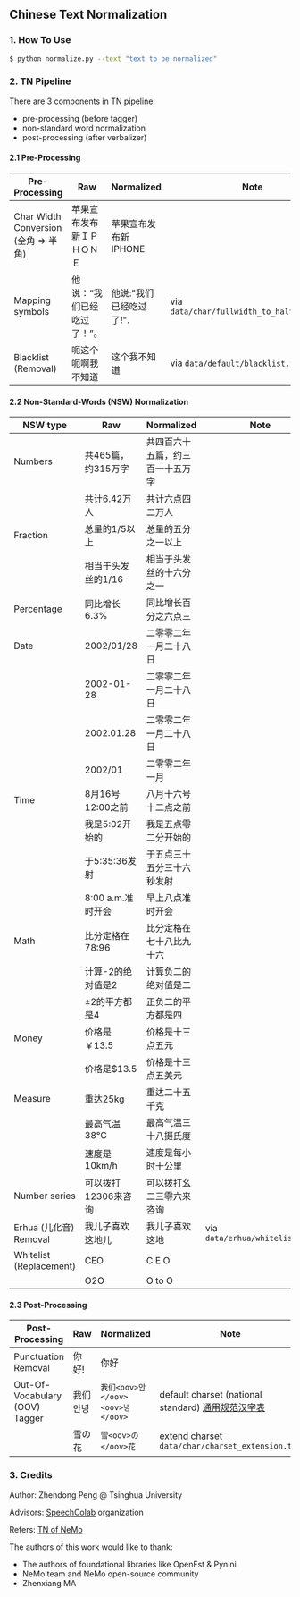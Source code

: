 ## Chinese Text Normalization

### 1. How To Use

``` bash
$ python normalize.py --text "text to be normalized"
```

### 2. TN Pipeline

There are 3 components in TN pipeline:

* pre-processing (before tagger)
* non-standard word normalization
* post-processing (after verbalizer)

#### 2.1 Pre-Processing

| Pre-Processing                       | Raw                        | Normalized              | Note                                       |
| ------------------------------------ | -------------------------- | ----------------------- | ------------------------------------------ |
| Char Width Conversion (全角 => 半角) | 苹果宣布发布新ＩＰＨＯＮＥ | 苹果宣布发布新IPHONE    |                                            |
| Mapping symbols                      | 他说：“我们已经吃过了！”。 | 他说:"我们已经吃过了!". | via `data/char/fullwidth_to_halfwidth.tsv` |
| Blacklist (Removal)                  | 呃这个呃啊我不知道         | 这个我不知道            | via `data/default/blacklist.tsv`           |

#### 2.2 Non-Standard-Words (NSW) Normalization

| NSW type                | Raw                 | Normalized                       | Note                           |
| ----------------------- | ------------------- | -------------------------------- | ------------------------------ |
| Numbers                 | 共465篇，约315万字  | 共四百六十五篇，约三百一十五万字 |                                |
|                         | 共计6.42万人        | 共计六点四二万人                 |                                |
| Fraction                | 总量的1/5以上       | 总量的五分之一以上               |                                |
|                         | 相当于头发丝的1/16  | 相当于头发丝的十六分之一         |                                |
| Percentage              | 同比增长6.3%        | 同比增长百分之六点三             |                                |
| Date                    | 2002/01/28          | 二零零二年一月二十八日           |                                |
|                         | 2002-01-28          | 二零零二年一月二十八日           |                                |
|                         | 2002.01.28          | 二零零二年一月二十八日           |                                |
|                         | 2002/01             | 二零零二年一月                   |                                |
| Time                    | 8月16号12:00之前    | 八月十六号十二点之前             |                                |
|                         | 我是5:02开始的      | 我是五点零二分开始的             |                                |
|                         | 于5:35:36发射       | 于五点三十五分三十六秒发射       |                                |
|                         | 8:00 a.m.准时开会   | 早上八点准时开会                 |                                |
| Math                    | 比分定格在78:96     | 比分定格在七十八比九十六         |                                |
|                         | 计算-2的绝对值是2   | 计算负二的绝对值是二             |                                |
|                         | ±2的平方都是4       | 正负二的平方都是四               |                                |
| Money                   | 价格是￥13.5        | 价格是十三点五元                 |                                |
|                         | 价格是$13.5         | 价格是十三点五美元               |                                |
| Measure                 | 重达25kg            | 重达二十五千克                   |                                |
|                         | 最高气温38°C        | 最高气温三十八摄氏度             |                                |
|                         | 速度是10km/h | 速度是每小时十公里 |                                |
| Number series           | 可以拨打12306来咨询 | 可以拨打幺二三零六来咨询         |                                |
| Erhua (儿化音) Removal  | 我儿子喜欢这地儿    | 我儿子喜欢这地                   | via `data/erhua/whitelist.tsv` |
| Whitelist (Replacement) | CEO                 | C E O                            |                                |
|                         | O2O                 | O to O                           |                                |

#### 2.3 Post-Processing

| Post-Processing                | Raw      | Normalized                       | Note                                                         |
| ------------------------------ | -------- | -------------------------------- | ------------------------------------------------------------ |
| Punctuation Removal            | 你好!    | 你好                             |                                                              |
| Out-Of-Vocabulary (OOV) Tagger | 我们안녕 | `我们<oov>안</oov><oov>녕</oov>` | default charset (national standard) [通用规范汉字表](https://zh.wikipedia.org/wiki/通用规范汉字表) |
|                                | 雪の花   | `雪<oov>の</oov>花`              | extend charset  `data/char/charset_extension.tsv`            |

### 3. Credits

Author: Zhendong Peng @ Tsinghua University

Advisors: [SpeechColab](https://github.com/SpeechColab) organization

Refers: [TN of NeMo](https://github.com/NVIDIA/NeMo/tree/main/nemo_text_processing/text_normalization/zh)

The authors of this work would like to thank:

* The authors of foundational libraries like OpenFst & Pynini
* NeMo team and NeMo open-source community
* Zhenxiang MA
